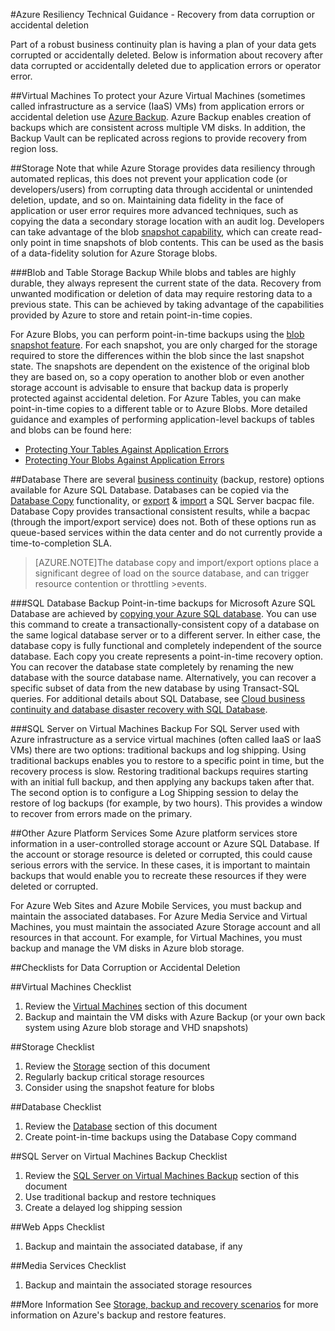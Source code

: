 <properties
   pageTitle="Resiliency technical guidance for recovering from data corruption or accidental deletion | Microsoft Azure"
   description="Whitepaper on understanding how to recover from data corruption of data or accidental data deletion to and designing resilient, highly available, fault tolerant applications as well as planning for disaster recovery"
   services=""
   documentationCenter="na"
   authors="adamglick"
   manager="hongfeig"
   editor=""/>

<tags
   ms.service="resiliency"
   ms.devlang="na"
   ms.topic="article"
   ms.tgt_pltfrm="na"
   ms.workload="na"
   ms.date="05/13/2016"
   ms.author="patw;jroth;aglick"/>

#Azure Resiliency Technical Guidance - Recovery from data corruption or accidental deletion

Part of a robust business continuity plan is having a plan of your data gets corrupted or accidentally deleted. Below is information about recovery after data corrupted or accidentally deleted due to application errors or operator error.

##Virtual Machines
To protect your Azure Virtual Machines (sometimes called infrastructure as a service (IaaS) VMs) from application errors or accidental deletion use [Azure Backup](https://azure.microsoft.com/services/backup/). Azure Backup enables creation of backups which are consistent across multiple VM disks.  In addition, the Backup Vault can be replicated across regions to provide recovery from region loss.

##Storage
Note that while Azure Storage provides data resiliency through automated replicas, this does not prevent your application code (or developers/users) from corrupting data through accidental or unintended deletion, update, and so on. Maintaining data fidelity in the face of application or user error requires more advanced techniques, such as copying the data a secondary storage location with an audit log. Developers can take advantage of the blob [snapshot capability](https://msdn.microsoft.com/library/azure/ee691971.aspx), which can create read-only point in time snapshots of blob contents. This can be used as the basis of a data-fidelity solution for Azure Storage blobs.

###Blob and Table Storage Backup
While blobs and tables are highly durable, they always represent the current state of the data. Recovery from unwanted modification or deletion of data may require restoring data to a previous state. This can be achieved by taking advantage of the capabilities provided by Azure to store and retain point-in-time copies.

For Azure Blobs, you can perform point-in-time backups using the [blob snapshot feature](https://msdn.microsoft.com/library/ee691971.aspx). For each snapshot, you are only charged for the storage required to store the differences within the blob since the last snapshot state. The snapshots are dependent on the existence of the original blob they are based on, so a copy operation to another blob or even another storage account is advisable to ensure that backup data is properly protected against accidental deletion. For Azure Tables, you can make point-in-time copies to a different table or to Azure Blobs. More detailed guidance and examples of performing application-level backups of tables and blobs can be found here:

  * [Protecting Your Tables Against Application Errors](https://blogs.msdn.microsoft.com/windowsazurestorage/2010/05/03/protecting-your-tables-against-application-errors/)
  * [Protecting Your Blobs Against Application Errors](https://blogs.msdn.microsoft.com/windowsazurestorage/2010/04/29/protecting-your-blobs-against-application-errors/)

##Database
There are several [business continuity](../sql-database/sql-database-business-continuity.md) (backup, restore) options available for Azure SQL Database. Databases can be copied via the [Database Copy](../sql-database/sql-database-copy.md) functionality, or [export](../sql-database/sql-database-export.md) & [import](https://msdn.microsoft.com/library/hh710052.aspx) a SQL Server bacpac file. Database Copy provides transactional consistent results, while a bacpac (through the import/export service) does not. Both of these options run as queue-based services within the data center and do not currently provide a time-to-completion SLA.

>[AZURE.NOTE]The database copy and import/export options place a significant degree of load on the source database, and can trigger resource contention or throttling >events.

###SQL Database Backup
Point-in-time backups for Microsoft Azure SQL Database are achieved by [copying your Azure SQL database](../sql-database/sql-database-copy.md). You can use this command to create a transactionally-consistent copy of a database on the same logical database server or to a different server. In either case, the database copy is fully functional and completely independent of the source database. Each copy you create represents a point-in-time recovery option. You can recover the database state completely by renaming the new database with the source database name. Alternatively, you can recover a specific subset of data from the new database by using Transact-SQL queries. For additional details about SQL Database, see [Cloud business continuity and database disaster recovery with SQL Database](../sql-database/sql-database-business-continuity.md).

###SQL Server on Virtual Machines Backup
For SQL Server used with Azure infrastructure as a service virtual machines (often called IaaS or IaaS VMs) there are two options: traditional backups and log shipping. Using traditional backups enables you to restore to a specific point in time, but the recovery process is slow. Restoring traditional backups requires starting with an initial full backup, and then applying any backups taken after that. The second option is to configure a Log Shipping session to delay the restore of log backups (for example, by two hours). This provides a window to recover from errors made on the primary.

##Other Azure Platform Services
Some Azure platform services store information in a user-controlled storage account or Azure SQL Database. If the account or storage resource is deleted or corrupted, this could cause serious errors with the service. In these cases, it is important to maintain backups that would enable you to recreate these resources if they were deleted or corrupted.

For Azure Web Sites and Azure Mobile Services, you must backup and maintain the associated databases. For Azure Media Service and Virtual Machines, you must maintain the associated Azure Storage account and all resources in that account. For example, for Virtual Machines, you must backup and manage the VM disks in Azure blob storage.

##Checklists for Data Corruption or Accidental Deletion

##Virtual Machines Checklist
  1. Review the [Virtual Machines](#virtual-machines) section of this document
  2. Backup and maintain the VM disks with Azure Backup (or your own back system using Azure blob storage and VHD snapshots)

##Storage Checklist
  1. Review the [Storage](#storage) section of this document
  2. Regularly backup critical storage resources
  3. Consider using the snapshot feature for blobs

##Database Checklist
  1. Review the [Database](#database) section of this document
  2. Create point-in-time backups using the Database Copy command

##SQL Server on Virtual Machines Backup Checklist
  1. Review the [SQL Server on Virtual Machines Backup](#sql-server-on-virtual-machines-backup) section of this document
  2. Use traditional backup and restore techniques
  3. Create a delayed log shipping session

##Web Apps Checklist
  1. Backup and maintain the associated database, if any

##Media Services Checklist
  1. Backup and maintain the associated storage resources

##More Information
See [Storage, backup and recovery scenarios](https://azure.microsoft.com/documentation/scenarios/storage-backup-recovery/) for more information on Azure's backup and restore features.
